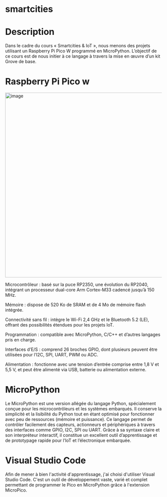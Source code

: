 # smartcities
# Description
Dans le cadre du cours « Smartcities & IoT », nous menons des projets utilisant un Raspberry Pi Pico W programmé en MicroPython. L’objectif de ce cours est de nous initier à ce langage à travers la mise en œuvre d’un kit Grove de base.

# Raspberry Pi Pico w

<img width="842" height="595" alt="image" src="https://github.com/user-attachments/assets/18a662f5-e6c2-4443-8b24-2a6fac85ccce" />


Microcontrôleur : basé sur la puce RP2350, une évolution du RP2040, intégrant un processeur dual-core Arm Cortex-M33 cadencé jusqu’à 150 MHz.

Mémoire : dispose de 520 Ko de SRAM et de 4 Mo de mémoire flash intégrée.

Connectivité sans fil : intègre le Wi-Fi 2,4 GHz et le Bluetooth 5.2 (LE), offrant des possibilités étendues pour les projets IoT.

Programmation : compatible avec MicroPython, C/C++ et d’autres langages pris en charge.

Interfaces d’E/S : comprend 26 broches GPIO, dont plusieurs peuvent être utilisées pour l’I2C, SPI, UART, PWM ou ADC.

Alimentation : fonctionne avec une tension d’entrée comprise entre 1,8 V et 5,5 V, et peut être alimenté via USB, batterie ou alimentation externe.

# MicroPython
Le MicroPython est une version allégée du langage Python, spécialement conçue pour les microcontrôleurs et les systèmes embarqués. Il conserve la simplicité et la lisibilité du Python tout en étant optimisé pour fonctionner avec peu de ressources (mémoire et puissance). Ce langage permet de contrôler facilement des capteurs, actionneurs et périphériques à travers des interfaces comme GPIO, I2C, SPI ou UART. Grâce à sa syntaxe claire et son interpréteur interactif, il constitue un excellent outil d’apprentissage et de prototypage rapide pour l’IoT et l’électronique embarquée.

# Visual Studio Code
Afin de mener à bien l'activité d'apprentissage, j'ai choisi d'utiliser Visual Studio Code. C'est un outil de développement vaste, varié et complet permettant de programmer le Pico en MicroPython grâce à l'extension MicroPico.



